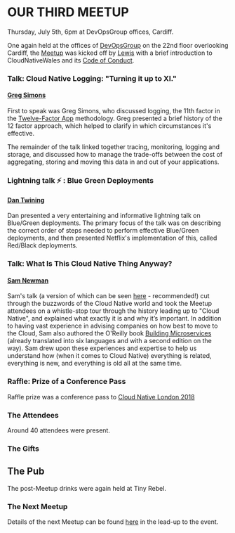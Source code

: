 # OUR THIRD MEETUP

Thursday, July 5th, 6pm at DevOpsGroup offices, Cardiff.

One again held at the offices of [DevOpsGroup](https://www.devopsgroup.com/) on the 22nd floor overlooking Cardiff, the [Meetup](https://www.meetup.com/Cloud-Native-Wales/events/lxwbppyxjbsb/) was kicked off by [Lewis](https://twitter.com/denhamparry) with a brief introduction to CloudNativeWales and its [Code of Conduct](https://communitycodeofconduct.com/).

### Talk: Cloud Native Logging: "Turning it up to XI."

#### [Greg Simons](https://twitter.com/gregsimons84)

First to speak was Greg Simons, who discussed logging, the 11th factor in the [Twelve-Factor App](https://12factor.net/) methodology. Greg presented a brief history of the 12 factor approach, which helped to clarify in which circumstances it's effective.

The remainder of the talk linked together tracing, monitoring, logging and storage, and discussed how to manage the trade-offs between the cost of aggregating, storing and moving this data in and out of your applications.

### Lightning talk :zap: : Blue Green Deployments

#### [Dan Twining](https://twitter.com/dantwining)

Dan presented a very entertaining and informative lightning talk on Blue/Green deployments. The primary focus of the talk was on describing the correct order of steps needed to perform effective Blue/Green deployments, and then presented Netflix's implementation of this, called Red/Black deployments.

### Talk: What Is This Cloud Native Thing Anyway?

#### [Sam Newman](https://twitter.com/samnewman)

Sam's talk (a version of which can be seen [here](https://samnewman.io/talks/what-is-cloud-native/) - recommended!) cut through the buzzwords of the Cloud Native world and took the Meetup attendees on a whistle-stop tour through the history leading up to "Cloud Native", and explained what exactly it is and why it’s important. In addition to having vast experience in advising companies on how best to move to the Cloud, Sam also authored the O'Reilly book [Building Microservices](https://samnewman.io/books/building_microservices/) (already translated into six languages and with a second edition on the way). Sam drew upon these experiences and expertise to help us understand how (when it comes to Cloud Native) everything is related, everything is new, and everything is old all at the same time.

### Raffle: Prize of a Conference Pass

Raffle prize was a conference pass to [Cloud Native London 2018](https://skillsmatter.com/conferences/10160-cloudnative-london-2018)

### The Attendees

Around 40 attendees were present.

### The Gifts

## The Pub

The post-Meetup drinks were again held at Tiny Rebel.

### The Next Meetup

Details of the next Meetup can be found [here](https://www.meetup.com/Cloud-Native-Wales/events/lxwbppyxlbmb/) in the lead-up to the event.